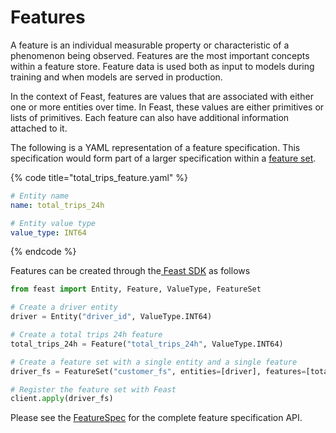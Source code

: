 # Features

A feature is an individual measurable property or characteristic of a phenomenon being observed. Features are the most important concepts within a feature store. Feature data is used both as input to models during training and when models are served in production.

In the context of Feast, features are values that are associated with either one or more entities over time. In Feast, these values are either primitives or lists of primitives. Each feature can also have additional information attached to it. 

The following is a YAML representation of a feature specification. This specification would form part of a larger specification within a [feature set](feature-sets.md).

{% code title="total\_trips\_feature.yaml" %}
```yaml
# Entity name
name: total_trips_24h

# Entity value type
value_type: INT64
```
{% endcode %}

 Features can be created through the[ Feast SDK](../getting-started/connecting-to-feast-1/connecting-to-feast.md) as follows

```python
from feast import Entity, Feature, ValueType, FeatureSet

# Create a driver entity
driver = Entity("driver_id", ValueType.INT64)

# Create a total trips 24h feature
total_trips_24h = Feature("total_trips_24h", ValueType.INT64)

# Create a feature set with a single entity and a single feature
driver_fs = FeatureSet("customer_fs", entities=[driver], features=[total_trips_24h])

# Register the feature set with Feast
client.apply(driver_fs)
```

Please see the [FeatureSpec](https://api.docs.feast.dev/grpc/feast.core.pb.html#FeatureSpec) for the complete feature specification API.

